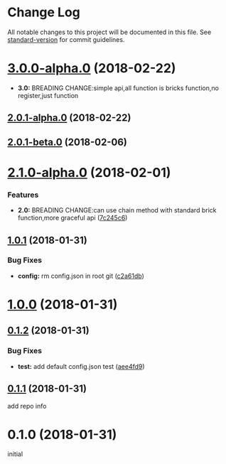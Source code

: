 # Change Log

All notable changes to this project will be documented in this file. See [standard-version](https://github.com/conventional-changelog/standard-version) for commit guidelines.

<a name="3.0.0-alpha.0"></a>
# [3.0.0-alpha.0](https://github.com/FlynnLeeGit/config-brick/compare/v3.0.0-0...v3.0.0-alpha.0) (2018-02-22)
* **3.0:** BREADING CHANGE:simple api,all function is bricks function,no register,just function


<a name="2.0.1-alpha.0"></a>
## [2.0.1-alpha.0](https://github.com/FlynnLeeGit/config-brick/compare/v2.0.1-beta.0...v2.0.1-alpha.0) (2018-02-22)



<a name="2.0.1-beta.0"></a>
## [2.0.1-beta.0](https://github.com/FlynnLeeGit/config-brick/compare/v2.0.0...v2.0.1-beta.0) (2018-02-06)



<a name="2.1.0-alpha.0"></a>
# [2.1.0-alpha.0](https://github.com/FlynnLeeGit/config-brick/compare/v1.0.1...v2.1.0-alpha.0) (2018-02-01)


### Features

* **2.0:** BREADING CHANGE:can use chain method with standard brick function,more graceful api ([7c245c6](https://github.com/FlynnLeeGit/config-brick/commit/7c245c6))



<a name="1.0.1"></a>
## [1.0.1](https://github.com/FlynnLeeGit/config-brick/compare/v1.0.0...v1.0.1) (2018-01-31)


### Bug Fixes

* **config:** rm config.json in root git ([c2a61db](https://github.com/FlynnLeeGit/config-brick/commit/c2a61db))



<a name="1.0.0"></a>
# [1.0.0](https://github.com/FlynnLeeGit/config-brick/compare/v0.1.2...v1.0.0) (2018-01-31)



<a name="0.1.2"></a>
## [0.1.2](https://github.com/FlynnLeeGit/config-brick/compare/v0.1.1...v0.1.2) (2018-01-31)


### Bug Fixes

* **test:** add default config.json test ([aee4fd9](https://github.com/FlynnLeeGit/config-brick/commit/aee4fd9))



<a name="0.1.1"></a>
## [0.1.1](https://github.com/FlynnLeeGit/config-brick/compare/v0.1.0...v0.1.1) (2018-01-31)

add repo info

<a name="0.1.0"></a>
# 0.1.0 (2018-01-31)
initial